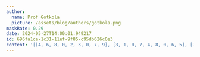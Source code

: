 ```yaml
---
author:
  name: Prof Gotkola
  picture: /assets/blog/authors/gotkola.png
maskRate: 0.29
date: 2024-05-27T14:00:01.949217
id: 696fa1ce-1c31-11ef-9f85-c95db626c0e3
content: '[[4, 6, 8, 0, 2, 3, 0, 7, 9], [3, 1, 0, 7, 4, 8, 0, 6, 5], [7, 5, 2, 6, 9, 1, 0, 3, 8], [0, 8, 5, 0, 0, 4, 0, 0, 0], [9, 2, 4, 3, 8, 7, 5, 1, 6], [1, 7, 3, 0, 5, 6, 8, 2, 4], [2, 0, 7, 4, 6, 0, 9, 8, 0], [0, 0, 1, 0, 7, 2, 0, 0, 3], [0, 0, 0, 1, 3, 9, 7, 5, 2]]'
---
```

